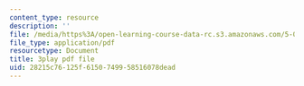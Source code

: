 ```yaml
---
content_type: resource
description: ''
file: /media/https%3A/open-learning-course-data-rc.s3.amazonaws.com/5-08j-biological-chemistry-ii-spring-2016/28215c76125f6150749958516078dead_9zqKwTpT0eA.pdf
file_type: application/pdf
resourcetype: Document
title: 3play pdf file
uid: 28215c76-125f-6150-7499-58516078dead
---
```


